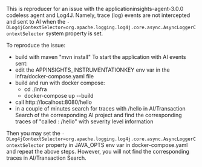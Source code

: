 This is reproducer for an issue with the applicationinsights-agent-3.0.0 codeless agent and Log4J.
Namely, trace (log) events are not intercepted and sent to AI when the
`-DLog4jContextSelector=org.apache.logging.log4j.core.async.AsyncLoggerContextSelector`
system property is set.

To reproduce the issue:
- build with maven "mvn install"
To start the application with AI events sent:
- edit the APPINSIGHTS_INSTRUMENTATIONKEY env var in the infra/docker-compose.yaml file
- build and run with docker compose:
  - cd ./infra
  - docker-compose up --build
- call http://localhost:8080/hello
- in a couple of minutes search for traces with /hello in AI/Transaction Search of the corresponding AI project and find the corresponding traces of "called : /hello" with severity level information

Then you may set the `-DLog4jContextSelector=org.apache.logging.log4j.core.async.AsyncLoggerContextSelector` property in JAVA_OPTS env var in docker-compose.yaml and repeat the above steps.
However, you will not find the corresponding traces in AI/Transaction Search.
